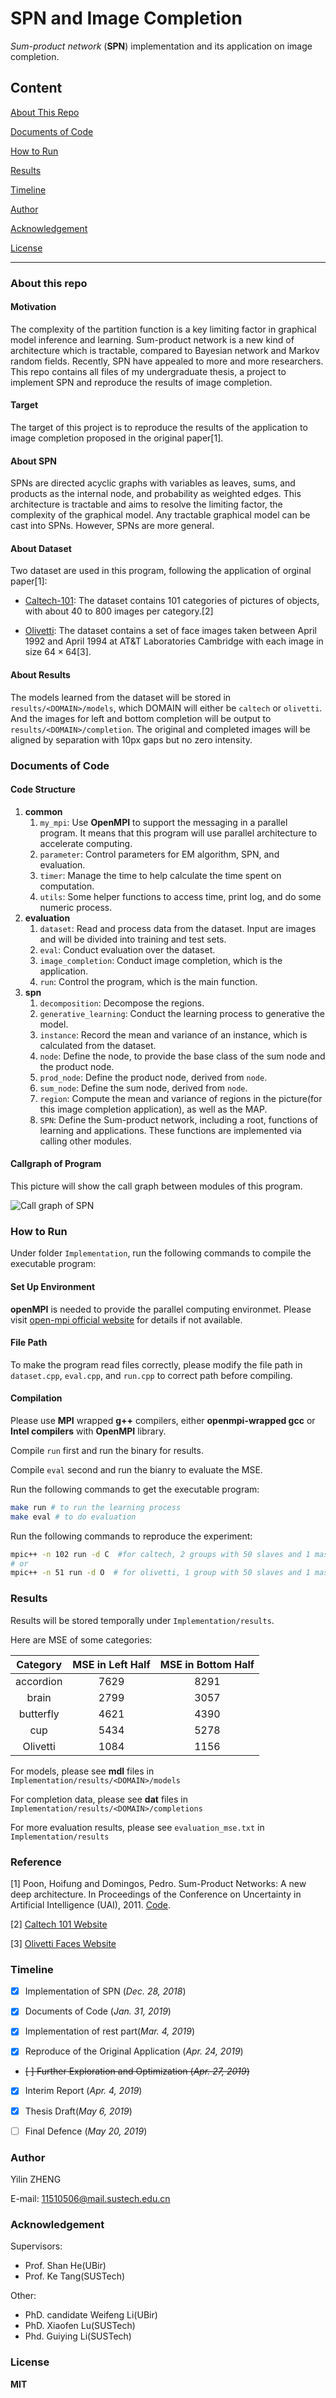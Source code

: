 # SPN and Image Completion

*Sum-product network* (**SPN**) implementation and its application on image completion.

## Content

[About This Repo](#about-this-repo)

[Documents of Code](#documents-of-code)

[How to Run](#how-to-run)

[Results](#results)

[Timeline](#timeline)

[Author](#author)

[Acknowledgement](#acknowledgement)

[License](#license)

---

### About this repo

#### Motivation

The complexity of the partition function is a key limiting factor in graphical model inference and learning. Sum-product network is a new kind of architecture which is tractable, compared to Bayesian network and Markov random fields. Recently, SPN have appealed to more and more researchers. This repo contains all files of my undergraduate thesis, a project to implement SPN and reproduce the results of image completion.

#### Target

The target of this project is to reproduce the results of the application to image completion proposed in the original paper[1].

#### About SPN

SPNs are directed acyclic graphs with variables as leaves, sums, and products as the internal node, and probability as weighted edges. This architecture is tractable and aims to resolve the limiting factor, the complexity of the graphical model. Any tractable graphical model can be cast into SPNs. However, SPNs are more general.

#### About Dataset

Two dataset are used in this program, following the application of orginal paper[1]:

- [Caltech-101](http://www.vision.caltech.edu/Image_Datasets/Caltech101/): The dataset contains 101 categories of pictures of objects, with about $40$ to $800$ images per category.[2]

- [Olivetti](https://www.cl.cam.ac.uk/research/dtg/attarchive/facedatabase.html): The dataset contains a set of face images taken between April 1992 and April 1994 at AT&T Laboratories Cambridge with each image in size $64 \times 64$[3].

#### About Results

The models learned from the dataset will be stored in `results/<DOMAIN>/models`, which DOMAIN will either be `caltech` or `olivetti`. And the images for left and bottom completion will be output to `results/<DOMAIN>/completion`. The original and completed images will be aligned by separation with $10$px gaps but no zero intensity.

### Documents of Code

#### Code Structure

1. **common**
   1. `my_mpi`: Use **OpenMPI** to support the messaging in a parallel program. It means that this program will use parallel architecture to accelerate computing.
   2. `parameter`: Control parameters for EM algorithm, SPN, and evaluation.
   3. `timer`: Manage the time to help calculate the time spent on computation.
   4. `utils`: Some helper functions to access time, print log, and do some numeric process.
2. **evaluation**
   1. `dataset`: Read and process data from the dataset. Input are images and will be divided into training and test sets.
   2. `eval`: Conduct evaluation over the dataset.
   3. `image_completion`: Conduct image completion, which is the application.
   4. `run`: Control the program, which is the main function.
3. **spn**
   1. `decomposition`: Decompose the regions.
   2. `generative_learning`: Conduct the learning process to generative the model.
   3. `instance`: Record the mean and variance of an instance, which is calculated from the dataset.
   4. `node`: Define the node, to provide the base class of the sum node and the product node.
   5. `prod_node`: Define the product node, derived from `node`.
   6. `sum_node`: Define the sum node, derived from `node`.
   7. `region`: Compute the mean and variance of regions in the picture(for this image completion application), as well as the MAP.
   8. `SPN`: Define the Sum-product network, including a root, functions of learning and applications. These functions are implemented via calling other modules.

#### Callgraph of Program

This picture will show the call graph between modules of this program.

![Call graph of SPN](./figures/spn_callgraph.png)

### How to Run

Under folder `Implementation`, run the following commands to compile the executable program:

#### Set Up Environment

**openMPI** is needed to provide the parallel computing environmet. Please visit [open-mpi official website](https://www.open-mpi.org) for details if not available.

#### File Path

To make the program read files correctly, please modify the file path in `dataset.cpp`, `eval.cpp`, and `run.cpp` to correct path before compiling.

#### Compilation

Please use **MPI** wrapped **g++** compilers, either **openmpi-wrapped gcc** or **Intel compilers** with **OpenMPI** library.

Compile `run` first and run the binary for results.

Compile `eval` second and run the bianry to evaluate the MSE.

Run the following commands to get the executable program:

```sh
make run # to run the learning process
make eval # to do evaluation
```

Run the following commands to reproduce the experiment:

```sh
mpic++ -n 102 run -d C  #for caltech, 2 groups with 50 slaves and 1 master per group
# or
mpic++ -n 51 run -d O  # for olivetti, 1 group with 50 slaves and 1 master
```

### Results

Results will be stored temporally under `Implementation/results`.

Here are MSE of some categories:

|  Category | MSE in Left Half | MSE in Bottom Half |
|:---------:|:----------------:|:------------------:|
| accordion |       7629       |        8291        |
|   brain   |       2799       |        3057        |
| butterfly |       4621       |        4390        |
|    cup    |       5434       |        5278        |
|  Olivetti |       1084       |        1156        |

For models, please see **mdl** files in `Implementation/results/<DOMAIN>/models`

For completion data, please see **dat** files in `Implementation/results/<DOMAIN>/completions`

For more evaluation results, please see `evaluation_mse.txt` in `Implementation/results`

### Reference

[1] Poon, Hoifung and Domingos, Pedro. Sum-Product Networks: A new deep architecture. In Proceedings of the Conference on Uncertainty in Artificial Intelligence (UAI), 2011. [Code](http://spn.cs.washington.edu/spn/).

[2] [Caltech 101 Website](http://www.vision.caltech.edu/Image_Datasets/Caltech101/)

[3] [Olivetti Faces Website](https://www.cl.cam.ac.uk/research/dtg/attarchive/facedatabase.html)

### Timeline

- [x] Implementation of SPN (*Dec. 28, 2018*)

- [x] Documents of Code (*Jan. 31, 2019*)

- [x] Implementation of rest part(*Mar. 4, 2019*)

- [x] Reproduce of the Original Application (*Apr. 24, 2019*)

- ~~[ ] Further Exploration and Optimization (*Apr. 27, 2019*)~~

- [x] Interim Report (*Apr. 4, 2019*)

- [x] Thesis Draft(*May 6, 2019*)

- [ ] Final Defence (*May 20, 2019*)

### Author

Yilin ZHENG  

E-mail: 11510506@mail.sustech.edu.cn

### Acknowledgement

Supervisors:

- Prof. Shan He(UBir)
- Prof. Ke Tang(SUSTech)

Other:

- PhD. candidate Weifeng Li(UBir)
- PhD. Xiaofen Lu(SUSTech)
- Phd. Guiying Li(SUSTech)

### License

**MIT**